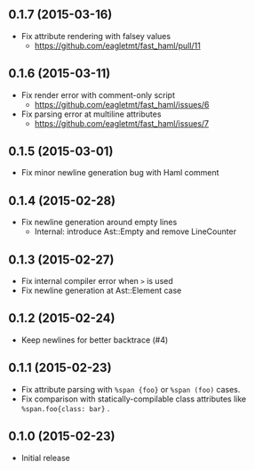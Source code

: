 ## 0.1.7 (2015-03-16)
- Fix attribute rendering with falsey values
    - https://github.com/eagletmt/fast_haml/pull/11

## 0.1.6 (2015-03-11)
- Fix render error with comment-only script
    - https://github.com/eagletmt/fast_haml/issues/6
- Fix parsing error at multiline attributes
    - https://github.com/eagletmt/fast_haml/issues/7

## 0.1.5 (2015-03-01)
- Fix minor newline generation bug with Haml comment

## 0.1.4 (2015-02-28)
- Fix newline generation around empty lines
    - Internal: introduce Ast::Empty and remove LineCounter

## 0.1.3 (2015-02-27)
- Fix internal compiler error when `>` is used
- Fix newline generation at Ast::Element case

## 0.1.2 (2015-02-24)
- Keep newlines for better backtrace (#4)

## 0.1.1 (2015-02-23)
- Fix attribute parsing with `%span {foo}` or `%span (foo)` cases.
- Fix comparison with statically-compilable class attributes like `%span.foo{class: bar}` .

## 0.1.0 (2015-02-23)
- Initial release
